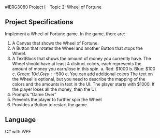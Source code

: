 #IERG3080 Project I - Topic 2: Wheel of Fortune
## Project Specifications
Implement a Wheel of Fortune game. In the game, there are:
1. A Canvas that shows the Wheel of Fortune.
2. A Button that rotates the Wheel and another Button that stops the Wheel.
3. A TextBlock that shows the amount of money you currently have.
The Wheel should have at least 4 distinct colors, each represents the amount of money you
earn/lose in this spin.
a. Red: $1000
b. Blue: $100
c. Green: $10
d. Grey: -$500
e. You can add additional colors
The text on the Wheel is optional, but you need to describe the mapping of the colors and
the amounts in text in the UI. The player starts with $1000. If the player loses all the money,
then the UI
1. Prompts “Game Over”
2. Prevents the player to further spin the Wheel
3. Provides a Button to restart the game

## Language
C# with WPF
